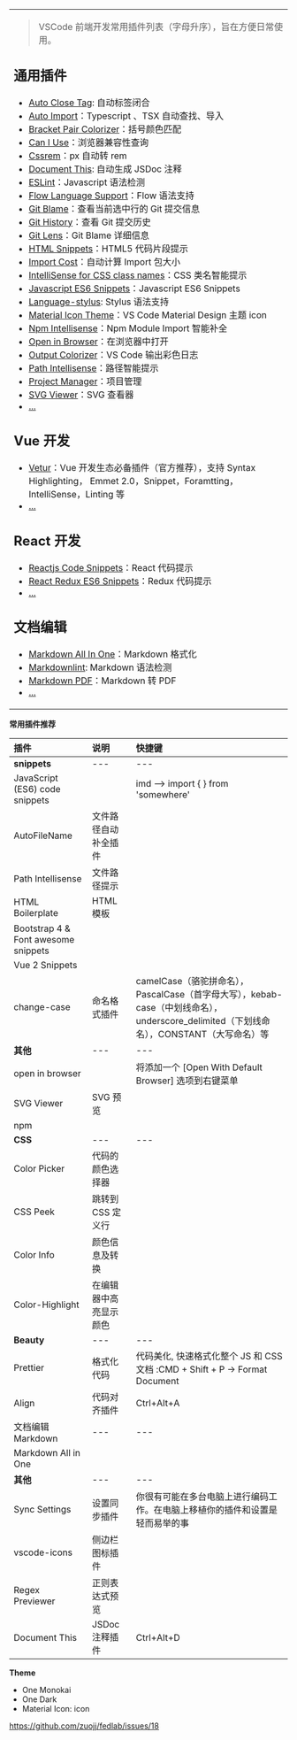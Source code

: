 <table class="d-block">
  <tbody class="d-block">
    <tr class="d-block">
      <td class="d-block comment-body markdown-body  js-comment-body">
          <blockquote>
<p>VSCode 前端开发常用插件列表（字母升序），旨在方便日常使用。</p>
</blockquote>
<h2>通用插件</h2>
<ul>
<li><a href="https://marketplace.visualstudio.com/items?itemName=formulahendry.auto-close-tag" rel="nofollow">Auto Close Tag</a>: 自动标签闭合</li>
<li><a href="https://marketplace.visualstudio.com/items?itemName=steoates.autoimport" rel="nofollow">Auto Import</a>：Typescript 、TSX 自动查找、导入</li>
<li><a href="https://marketplace.visualstudio.com/items?itemName=CoenraadS.bracket-pair-colorizer" rel="nofollow">Bracket Pair Colorizer</a>：括号颜色匹配</li>
<li><a href="https://marketplace.visualstudio.com/items?itemName=akamud.vscode-caniuse" rel="nofollow">Can I Use</a>：浏览器兼容性查询</li>
<li><a href="https://marketplace.visualstudio.com/items?itemName=cipchk.cssrem" rel="nofollow">Cssrem</a>：px 自动转 rem</li>
<li><a href="https://marketplace.visualstudio.com/items?itemName=joelday.docthis" rel="nofollow">Document This</a>: 自动生成 JSDoc 注释</li>
<li><a href="https://marketplace.visualstudio.com/items?itemName=dbaeumer.vscode-eslint" rel="nofollow">ESLint</a>：Javascript 语法检测</li>
<li><a href="https://marketplace.visualstudio.com/items?itemName=flowtype.flow-for-vscode" rel="nofollow">Flow Language Support</a>：Flow 语法支持</li>
<li><a href="https://marketplace.visualstudio.com/items?itemName=waderyan.gitblame" rel="nofollow">Git Blame</a>：查看当前选中行的 Git 提交信息</li>
<li><a href="https://marketplace.visualstudio.com/items?itemName=donjayamanne.githistory" rel="nofollow">Git History</a>：查看 Git 提交历史</li>
<li><a href="https://marketplace.visualstudio.com/items?itemName=eamodio.gitlens" rel="nofollow">Git Lens</a>：Git Blame 详细信息</li>
<li><a href="https://github.com/abusaidm/html-snippets">HTML Snippets</a>：HTML5 代码片段提示</li>
<li><a href="https://marketplace.visualstudio.com/items?itemName=wix.vscode-import-cost" rel="nofollow">Import Cost</a>：自动计算 Import 包大小</li>
<li><a href="https://marketplace.visualstudio.com/items?itemName=Zignd.html-css-class-completion" rel="nofollow">IntelliSense for CSS class names</a>：CSS 类名智能提示</li>
<li><a href="http://madole.xyz/my-favourite-vscode-plugins/" rel="nofollow">Javascript ES6 Snippets</a>：Javascript ES6 Snippets</li>
<li><a href="https://marketplace.visualstudio.com/items?itemName=sysoev.language-stylus" rel="nofollow">Language-stylus</a>: Stylus 语法支持</li>
<li><a href="https://marketplace.visualstudio.com/items?itemName=PKief.material-icon-theme" rel="nofollow">Material Icon Theme</a>：VS Code Material Design 主题 icon</li>
<li><a href="https://github.com/ChristianKohler/NpmIntellisense">Npm Intellisense</a>：Npm Module Import 智能补全</li>
<li><a href="https://marketplace.visualstudio.com/items?itemName=techer.open-in-browser" rel="nofollow">Open in Browser</a>：在浏览器中打开</li>
<li><a href="https://marketplace.visualstudio.com/items?itemName=IBM.output-colorizer" rel="nofollow">Output Colorizer</a>：VS Code 输出彩色日志</li>
<li><a href="https://marketplace.visualstudio.com/items?itemName=christian-kohler.path-intellisense" rel="nofollow">Path Intellisense</a>：路径智能提示</li>
<li><a href="https://github.com/alefragnani/vscode-project-manager">Project Manager</a>：项目管理</li>
<li><a href="https://marketplace.visualstudio.com/items?itemName=cssho.vscode-svgviewer" rel="nofollow">SVG Viewer</a>：SVG 查看器</li>
<li><a href="">...</a></li>
</ul>
<h2>Vue 开发</h2>
<ul>
<li><a href="https://vuejs.github.io/vetur/" rel="nofollow">Vetur</a>：Vue 开发生态必备插件（官方推荐），支持 Syntax Highlighting， Emmet 2.0，Snippet，Foramtting，IntelliSense，Linting 等</li>
<li><a href="">...</a></li>
</ul>
<h2>React 开发</h2>
<ul>
<li><a href="https://marketplace.visualstudio.com/items?itemName=xabikos.ReactSnippets" rel="nofollow">Reactjs Code Snippets</a>：React 代码提示</li>
<li><a href="https://marketplace.visualstudio.com/items?itemName=timothymclane.react-redux-es6-snippets" rel="nofollow">React Redux ES6 Snippets</a>：Redux 代码提示</li>
<li><a href="">...</a></li>
</ul>
<h2>文档编辑</h2>
<ul>
<li><a href="https://marketplace.visualstudio.com/items?itemName=yzhang.markdown-all-in-one" rel="nofollow">Markdown All In One</a>：Markdown 格式化</li>
<li><a href="https://marketplace.visualstudio.com/items?itemName=DavidAnson.vscode-markdownlint" rel="nofollow">Markdownlint</a>: Markdown 语法检测</li>
<li><a href="https://marketplace.visualstudio.com/items?itemName=yzane.markdown-pdf" rel="nofollow">Markdown PDF</a>：Markdown 转 PDF</li>
<li><a href="">...</a></li>
</ul>
      </td>
    </tr>
  </tbody>
</table>

**常用插件推荐**

| 插件 | 说明|快捷键|
| :------------- | :------------- | :------------- |
|**snippets**|---|---|
|JavaScript (ES6) code snippets| |imd --> import { } from 'somewhere'|
|AutoFileName|文件路径自动补全插件||
|Path Intellisense| 文件路径提示 |   |
|HTML Boilerplate|HTML 模板||
|Bootstrap 4 & Font awesome snippets|   |   |
|Vue 2 Snippets|   |   |
|change-case|命名格式插件|camelCase（骆驼拼命名），PascalCase（首字母大写），kebab-case（中划线命名），underscore_delimited（下划线命名），CONSTANT（大写命名）等|
|**其他**|---|---|
|open in browser||将添加一个 [Open With Default Browser] 选项到右键菜单|
|SVG Viewer|SVG 预览|  |
|npm|   |   |
|**CSS**|---|---|
|Color Picker|代码的颜色选择器|   |
|CSS Peek|跳转到 CSS 定义行||
|Color Info|颜色信息及转换||
|Color-Highlight|在编辑器中高亮显示颜色|   |
|**Beauty**|---|---|
|Prettier|格式化代码|代码美化, 快速格式化整个 JS 和 CSS 文档  :CMD + Shift + P -> Format Document|
|Align|代码对齐插件|Ctrl+Alt+A|
|文档编辑Markdown|---|---|
|Markdown All in One|   |   |
|**其他**|---|---|
|Sync Settings |设置同步插件|你很有可能在多台电脑上进行编码工作。在电脑上移植你的插件和设置是轻而易举的事|
|vscode-icons|侧边栏图标插件|   |
|Regex Previewer|正则表达式预览|   |
|Document This|JSDoc注释插件|Ctrl+Alt+D|

**Theme**

- One Monokai
- One Dark
- Material Icon:   icon

https://github.com/zuojj/fedlab/issues/18
